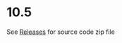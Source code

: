 # 10.5
See <a href="https://github.com/OpenSourcePFCLibraries/10.5/releases">Releases</a> for source code zip file
